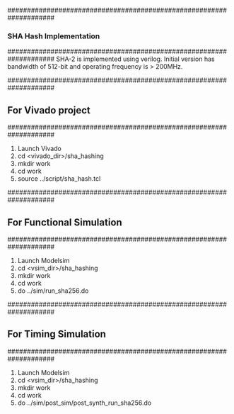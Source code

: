 ####################################################################
### SHA Hash Implementation
####################################################################
SHA-2 is implemented using verilog. Initial version has bandwidth of
512-bit and operating frequency is > 200MHz.

####################################################################
##	For Vivado project 
####################################################################

1. Launch Vivado
2. cd <vivado_dir>/sha_hashing
3. mkdir work
4. cd work
5. source ../script/sha_hash.tcl 


####################################################################
##	For Functional Simulation 
####################################################################

1. Launch Modelsim
2. cd <vsim_dir>/sha_hashing
3. mkdir work
4. cd work
5. do ../sim/run_sha256.do

####################################################################
##	For Timing Simulation 
####################################################################

1. Launch Modelsim
2. cd <vsim_dir>/sha_hashing
3. mkdir work
4. cd work
5. do ../sim/post_sim/post_synth_run_sha256.do
